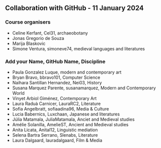 ## Collaboration with GitHub - 11 January 2024

### Course organisers
* Celine Kerfant, Cel31, archaeobotany
* Jonas Gregorio de Souza
* Marija Blaskovic
* Simone Ventura, simoneve74, medieval languages and literatures

### Add your Name, GitHub Name, Discipline

* Paula Gonzalez Luque, modern and contemporary art
* Bryan Bravo, bbravo101, Computer Science
* Naihara Santillan Hernandez, Nei03, History
* Susana Marquez Parente, susanamarquez, Modern and Contemporary World
* Vinyet Arbiol Giménez, Contemporary Art
* Laura Raduà Carnicer, LauraRC2, Literature
* Sofia Angelbratt, sofiaadina96, Media & Culture
* Lucia Babernics,  Luxchaan,  Japanese and literatures 
* Júlia Matamala, JuliaMatamala, Anciet and Medieval studies
* Amélie Solanilla, AmelieST, Ancient and Medieval studies
* Anita Licata, Anital12, Linguistic mediation
* Selena Bartra Serrano, Slenabs, Literature
* Laura Dalgaard, lauradalgaard, Film & Media 
